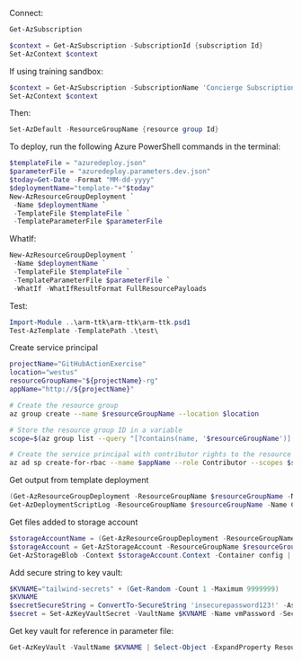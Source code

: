 Connect:

```powershell
Get-AzSubscription
```

```powershell
$context = Get-AzSubscription -SubscriptionId {subscription Id}
Set-AzContext $context
```

If using training sandbox:

```powershell
$context = Get-AzSubscription -SubscriptionName 'Concierge Subscription'
Set-AzContext $context
```

Then:

```powershell
Set-AzDefault -ResourceGroupName {resource group Id}
```

To deploy, run the following Azure PowerShell commands in the terminal:

```powershell
$templateFile = "azuredeploy.json"
$parameterFile = "azuredeploy.parameters.dev.json"
$today=Get-Date -Format "MM-dd-yyyy"
$deploymentName="template-"+"$today"
New-AzResourceGroupDeployment `
 -Name $deploymentName `
 -TemplateFile $templateFile `
 -TemplateParameterFile $parameterFile
```

WhatIf:

```powershell
New-AzResourceGroupDeployment `
 -Name $deploymentName `
 -TemplateFile $templateFile `
 -TemplateParameterFile $parameterFile `
 -WhatIf -WhatIfResultFormat FullResourcePayloads
```

Test:
```powershell
Import-Module ..\arm-ttk\arm-ttk\arm-ttk.psd1
Test-AzTemplate -TemplatePath .\test\
```

Create service principal

```bash
projectName="GitHubActionExercise"
location="westus"
resourceGroupName="${projectName}-rg"
appName="http://${projectName}"

# Create the resource group
az group create --name $resourceGroupName --location $location

# Store the resource group ID in a variable
scope=$(az group list --query "[?contains(name, '$resourceGroupName')].id" -o tsv)

# Create the service principal with contributor rights to the resource group we just created
az ad sp create-for-rbac --name $appName --role Contributor --scopes $scope --sdk-auth
```

Get output from template deployment

```powershell
(Get-AzResourceGroupDeployment -ResourceGroupName $resourceGroupName -Name $deploymentName).Outputs
Get-AzDeploymentScriptLog -ResourceGroupName $resourceGroupName -Name CopyConfigScript
```

Get files added to storage account

```powershell
$storageAccountName = (Get-AzResourceGroupDeployment -ResourceGroupName $resourceGroupName -Name $deploymentName).Outputs.storageAccountName.Value
$storageAccount = Get-AzStorageAccount -ResourceGroupName $resourceGroupName
Get-AzStorageBlob -Context $storageAccount.Context -Container config | Select-Object Name
```

Add secure string to key vault:

```powershell
$KVNAME="tailwind-secrets" + (Get-Random -Count 1 -Maximum 9999999)
$KVNAME
$secretSecureString = ConvertTo-SecureString 'insecurepassword123!' -AsPlainText -Force
$secret = Set-AzKeyVaultSecret -VaultName $KVNAME -Name vmPassword -SecretValue $secretSecureString
```

Get key vault for reference in parameter file:

```powershell
Get-AzKeyVault -VaultName $KVNAME | Select-Object -ExpandProperty ResourceId
```
